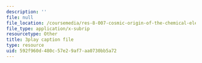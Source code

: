 ```yaml
---
description: ''
file: null
file_location: /coursemedia/res-8-007-cosmic-origin-of-the-chemical-elements-fall-2019/592f960d480c57e29af7aa0730bb5a72_SwW1K7Dibc8.vtt
file_type: application/x-subrip
resourcetype: Other
title: 3play caption file
type: resource
uid: 592f960d-480c-57e2-9af7-aa0730bb5a72
---
```

